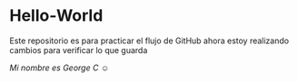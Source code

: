 # Hello-World
Este repositorio es para practicar el flujo de GitHub
ahora estoy realizando cambios para verificar lo que guarda

*Mi nombre es George C* :relaxed: 
